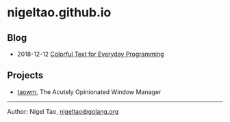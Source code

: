 # nigeltao.github.io


## Blog

- 2018-12-12 [Colorful Text for Everyday Programming](./blog/2018/colorful-text.md)


## Projects

- [taowm](https://github.com/nigeltao/taowm), The Acutely Opinionated Window Manager


---

Author: Nigel Tao, nigeltao@golang.org
